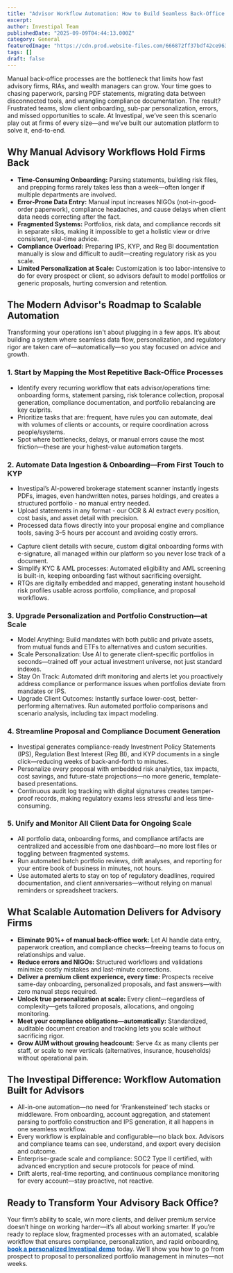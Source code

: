 ```yaml
---
title: "Advisor Workflow Automation: How to Build Seamless Back-Office Processes That Scale"
excerpt: 
author: Investipal Team
publishedDate: "2025-09-09T04:44:13.000Z"
category: General
featuredImage: "https://cdn.prod.website-files.com/666872ff37bdf42ce9637d77/68bfb09d3175f36ea5cafe28_pexels-photo-7437499.jpeg"
tags: []
draft: false
---
```

<p>Manual back-office processes are the bottleneck that limits how fast advisory firms, RIAs, and wealth managers can grow. Your time goes to chasing paperwork, parsing PDF statements, migrating data between disconnected tools, and wrangling compliance documentation. The result? Frustrated teams, slow client onboarding, sub-par personalization, errors, and missed opportunities to scale. At Investipal, we’ve seen this scenario play out at firms of every size—and we’ve built our automation platform to solve it, end-to-end.</p>

<h2>Why Manual Advisory Workflows Hold Firms Back</h2>
<ul>
<li><strong>Time-Consuming Onboarding:</strong> Parsing statements, building risk files, and prepping forms rarely takes less than a week—often longer if multiple departments are involved.</li>
<li><strong>Error-Prone Data Entry:</strong> Manual input increases NIGOs (not-in-good-order paperwork), compliance headaches, and cause delays when client data needs correcting after the fact.</li>
<li><strong>Fragmented Systems:</strong> Portfolios, risk data, and compliance records sit in separate silos, making it impossible to get a holistic view or drive consistent, real-time advice.</li>
<li><strong>Compliance Overload:</strong> Preparing IPS, KYP, and Reg BI documentation manually is slow and difficult to audit—creating regulatory risk as you scale.</li>
<li><strong>Limited Personalization at Scale:</strong> Customization is too labor-intensive to do for every prospect or client, so advisors default to model portfolios or generic proposals, hurting conversion and retention.</li>
</ul>

<h2>The Modern Advisor's Roadmap to Scalable Automation</h2>
<p>Transforming your operations isn't about plugging in a few apps. It’s about building a system where seamless data flow, personalization, and regulatory rigor are taken care of—automatically—so you stay focused on advice and growth.</p>

<h3>1. Start by Mapping the Most Repetitive Back-Office Processes</h3>
<ul>
<li>Identify every recurring workflow that eats advisor/operations time: onboarding forms, statement parsing, risk tolerance collection, proposal generation, compliance documentation, and portfolio rebalancing are key culprits.</li>
<li>Prioritize tasks that are: frequent, have rules you can automate, deal with volumes of clients or accounts, or require coordination across people/systems.</li>
<li>Spot where bottlenecks, delays, or manual errors cause the most friction—these are your highest-value automation targets.</li>
</ul>

<h3>2. Automate Data Ingestion & Onboarding—From First Touch to KYP</h3>
<ul><li>Investipal’s AI-powered brokerage statement scanner instantly ingests PDFs, images, even handwritten notes, parses holdings, and creates a structured portfolio - no manual entry needed.</li><li>Upload statements in any format - our OCR &amp; AI extract every position, cost basis, and asset detail with precision.</li><li>Processed data flows directly into your proposal engine and compliance tools, saving 3–5 hours per account and avoiding costly errors.</li></ul>
<ul>
<li>Capture client details with secure, custom digital onboarding forms with e-signature, all managed within our platform so you never lose track of a document.</li>
<li>Simplify KYC & AML processes: Automated eligibility and AML screening is built-in, keeping onboarding fast without sacrificing oversight.</li>
<li>RTQs are digitally embedded and mapped, generating instant household risk profiles usable across portfolio, compliance, and proposal workflows.</li>
</ul>

<h3>3. Upgrade Personalization and Portfolio Construction—at Scale</h3>
<ul><li>Model Anything: Build mandates with both public and private assets, from mutual funds and ETFs to alternatives and custom securities.</li><li>Scale Personalization: Use AI to generate client-specific portfolios in seconds—trained off your actual investment universe, not just standard indexes.</li><li>Stay On Track: Automated drift monitoring and alerts let you proactively address compliance or performance issues when portfolios deviate from mandates or IPS.</li><li>Upgrade Client Outcomes: Instantly surface lower-cost, better-performing alternatives. Run automated portfolio comparisons and scenario analysis, including tax impact modeling.</li></ul>

<h3>4. Streamline Proposal and Compliance Document Generation</h3>
<ul>
<li>Investipal generates compliance-ready Investment Policy Statements (IPS), Regulation Best Interest (Reg BI), and KYP documents in a single click—reducing weeks of back-and-forth to minutes.</li>
<li>Personalize every proposal with embedded risk analytics, tax impacts, cost savings, and future-state projections—no more generic, template-based presentations.</li>
<li>Continuous audit log tracking with digital signatures creates tamper-proof records, making regulatory exams less stressful and less time-consuming.</li>
</ul>

<h3>5. Unify and Monitor All Client Data for Ongoing Scale</h3>
<ul>
<li>All portfolio data, onboarding forms, and compliance artifacts are centralized and accessible from one dashboard—no more lost files or toggling between fragmented systems.</li>
<li>Run automated batch portfolio reviews, drift analyses, and reporting for your entire book of business in minutes, not hours.</li>
<li>Use automated alerts to stay on top of regulatory deadlines, required documentation, and client anniversaries—without relying on manual reminders or spreadsheet trackers.</li>
</ul>

<h2>What Scalable Automation Delivers for Advisory Firms</h2>
<ul>
<li><strong>Eliminate 90%+ of manual back-office work:</strong> Let AI handle data entry, paperwork creation, and compliance checks—freeing teams to focus on relationships and value.</li>
<li><strong>Reduce errors and NIGOs:</strong> Structured workflows and validations minimize costly mistakes and last-minute corrections.</li>
<li><strong>Deliver a premium client experience, every time:</strong> Prospects receive same-day onboarding, personalized proposals, and fast answers—with zero manual steps required.</li>
<li><strong>Unlock true personalization at scale:</strong> Every client—regardless of complexity—gets tailored proposals, allocations, and ongoing monitoring.</li>
<li><strong>Meet your compliance obligations—automatically:</strong> Standardized, auditable document creation and tracking lets you scale without sacrificing rigor.</li>
<li><strong>Grow AUM without growing headcount:</strong> Serve 4x as many clients per staff, or scale to new verticals (alternatives, insurance, households) without operational pain.</li>
</ul>

<h2>The Investipal Difference: Workflow Automation Built for Advisors</h2>
<ul>
<li>All-in-one automation—no need for ‘Frankensteined’ tech stacks or middleware. From onboarding, account aggregation, and statement parsing to portfolio construction and IPS generation, it all happens in one seamless workflow.</li>
<li>Every workflow is explainable and configurable—no black box. Advisors and compliance teams can see, understand, and export every decision and outcome.</li>
<li>Enterprise-grade scale and compliance: SOC2 Type II certified, with advanced encryption and secure protocols for peace of mind.</li>
<li>Drift alerts, real-time reporting, and continuous compliance monitoring for every account—stay proactive, not reactive.</li>
</ul>

<h2>Ready to Transform Your Advisory Back Office?</h2>
<p>Your firm’s ability to scale, win more clients, and deliver premium service doesn’t hinge on working harder—it’s all about working smarter. If you’re ready to replace slow, fragmented processes with an automated, scalable workflow that ensures compliance, personalization, and rapid onboarding, <a href=https://www.investipal.co/book-demo style=font-weight:bold;color:#0057b7;text-decoration:underline;>book a personalized Investipal demo</a> today. We’ll show you how to go from prospect to proposal to personalized portfolio management in minutes—not weeks.</p>
